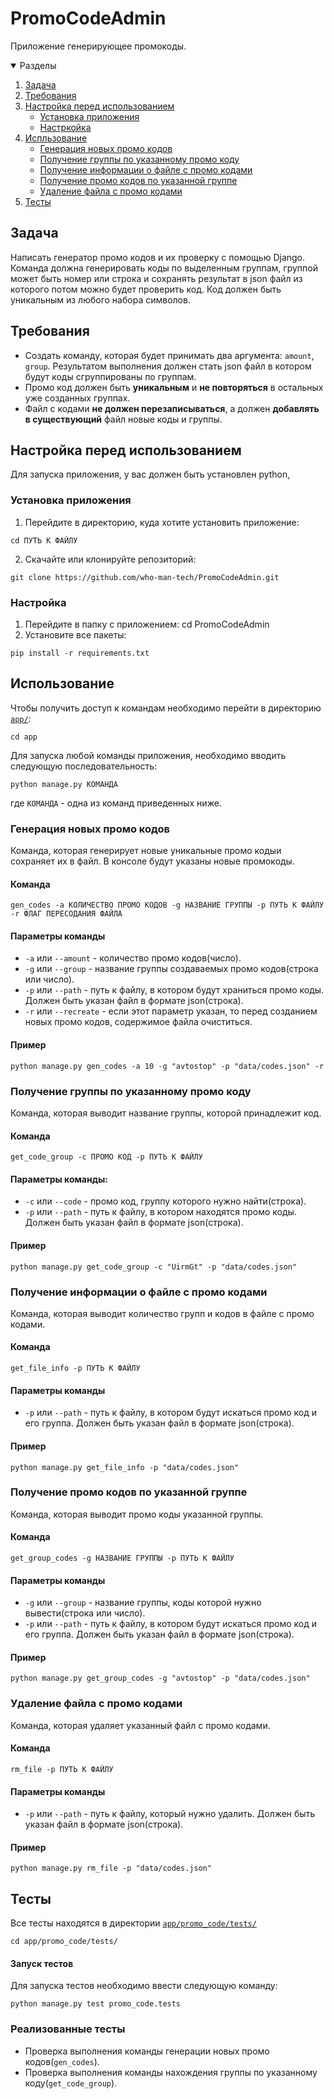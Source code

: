 # PromoCodeAdmin
Приложение генерирующее промокоды.

<details open="open">
  <summary>Разделы</summary>
  <ol>
    <li>
      <a href="#задача">Задача</a>
    </li>
    <li>
      <a href="#требования">Требования</a>
    </li>
    <li>
      <a href="#настройка-перед-использованием">Настройка перед использованием</a>
      <ul>
        <li><a href="#установка-приложения">Установка приложения</a></li>
        <li><a href="#настройка">Настркойка</a></li>
      </ul>
    </li>
    <li>
      <a href="#использование">Испльзование</a>
      <ul>
        <li><a href="#генерация-новых-промо-кодов">Генерация новых промо кодов</a></li>
        <li><a href="#получение-группы-по-указанному-промо-коду">Получение группы по указанному промо коду</a></li>
        <li><a href="#получение-информации-о-файле-с-промо-кодами">Получение информации о файле с промо кодами</a></li>
        <li><a href="#получение-промо-кодов-по-указанной-группе">Получение промо кодов по указанной группе</a></li>
        <li><a href="#удаление-файла-с-промо-кодами">Удаление файла с промо кодами</a></li>
      </ul>
    </li>
    <li>
      <a href="#тесты">Тесты</a>
    </li>
  </ol>
</details>


## Задача
Написать генератор промо кодов и их проверку с помощью Django. Команда должна генерировать коды по выделенным группам, группой может быть номер или строка и сохранять результат в json файл из которого потом можно будет проверить код. Код должен быть уникальным из любого набора символов.

## Требования
- Создать команду, которая будет принимать два аргумента: `amount`, `group`. Результатом выполнения должен стать json файл в котором будут коды сгруппированы по группам.
- Промо код должен быть **уникальным** и **не повторяться** в остальных уже созданных группах.
- Файл с кодами **не должен перезаписываться**, а должен **добавлять в существующий** файл новые коды и группы.


## Настройка перед использованием

Для запуска приложения, у вас должен быть установлен python,

### Установка приложения

1. Перейдите в директорию, куда хотите установить приложение:
  ```
  cd ПУТЬ К ФАЙЛУ
  ```
2. Скачайте или клонируйте репозиторий:
  ```
  git clone https://github.com/who-man-tech/PromoCodeAdmin.git
  ```

### Настройка
1. Перейдите в папку с приложением:
  cd PromoCodeAdmin
2. Установите все пакеты:
  ```
  pip install -r requirements.txt
  ```


## Использование
Чтобы получить доступ к командам необходимо перейти в директорию [`app/`](app/):
  ```
  cd app
  ```

Для запуска любой команды приложения, необходимо вводить следующую последовательность:
  ```
  python manage.py КОМАНДА
  ```
где `КОМАНДА` - одна из команд приведенных ниже.


### Генерация новых промо кодов

Команда, которая генерирует новые уникальные промо кодыи сохраняет их в файл.
В консоле будут указаны новые промокоды.

#### Команда

  ```
  gen_codes -a КОЛИЧЕСТВО ПРОМО КОДОВ -g НАЗВАНИЕ ГРУППЫ -p ПУТЬ К ФАЙЛУ -r ФЛАГ ПЕРЕСОДАНИЯ ФАЙЛА
  ```

#### Параметры команды

- `-a` или `--amount` - количество промо кодов(число).
- `-g` или `--group` - название группы создаваемых промо кодов(строка или число).
- `-p` или `--path` - путь к файлу, в котором будут храниться промо коды. Должен быть указан файл в формате json(строка).
- `-r` или `--recreate` - если этот параметр указан, то перед созданием новых промо кодов, содержимое файла очиститься.

#### Пример

  ```
  python manage.py gen_codes -a 10 -g "avtostop" -p "data/codes.json" -r
  ```


### Получение группы по указанному промо коду

Команда, которая выводит название группы, которой принадлежит код.

#### Команда

  ```
  get_code_group -c ПРОМО КОД -p ПУТЬ К ФАЙЛУ
  ```

#### Параметры команды:

- `-с` или `--code` - промо код, группу которого нужно найти(строка).
- `-p` или `--path` - путь к файлу, в котором находятся промо коды. Должен быть указан файл в формате json(строка).

#### Пример

  ```
  python manage.py get_code_group -c "UirmGt" -p "data/codes.json"
  ```


### Получение информации о файле с промо кодами

Команда, которая выводит количество групп и кодов в файле с промо кодами.

#### Команда

  ```
  get_file_info -p ПУТЬ К ФАЙЛУ
  ```

#### Параметры команды

- `-p` или `--path` - путь к файлу, в котором будут искаться промо код и его группа. Должен быть указан файл в формате json(строка).

#### Пример

  ```
  python manage.py get_file_info -p "data/codes.json"
  ```


### Получение промо кодов по указанной группе

Команда, которая выводит промо коды указанной группы.

#### Команда

  ```
  get_group_codes -g НАЗВАНИЕ ГРУППЫ -p ПУТЬ К ФАЙЛУ
  ```

#### Параметры команды

- `-g` или `--group` - название группы, коды которой нужно вывести(строка или число).
- `-p` или `--path` - путь к файлу, в котором будут искаться промо код и его группа. Должен быть указан файл в формате json(строка).

#### Пример

  ```
  python manage.py get_group_codes -g "avtostop" -p "data/codes.json"
  ```


### Удаление файла с промо кодами

Команда, которая удаляет указанный файл с промо кодами.

#### Команда

  ```
  rm_file -p ПУТЬ К ФАЙЛУ
  ```

#### Параметры команды

- `-p` или `--path` - путь к файлу, который нужно удалить. Должен быть указан файл в формате json(строка).

#### Пример

  ```
  python manage.py rm_file -p "data/codes.json"
  ```


## Тесты
Все тесты находятся в директории [`app/promo_code/tests/`](app/promo_code/tests/)
  ```
  cd app/promo_code/tests/
  ```

#### Запуск тестов
Для запуска тестов необходимо ввести следующую команду:
  ```
  python manage.py test promo_code.tests
  ```

### Реализованные тесты
- Проверка выполнения команды генерации новых промо кодов(`gen_codes`).
- Проверка выполнения команды нахождения группы по указанному коду(`get_code_group`).